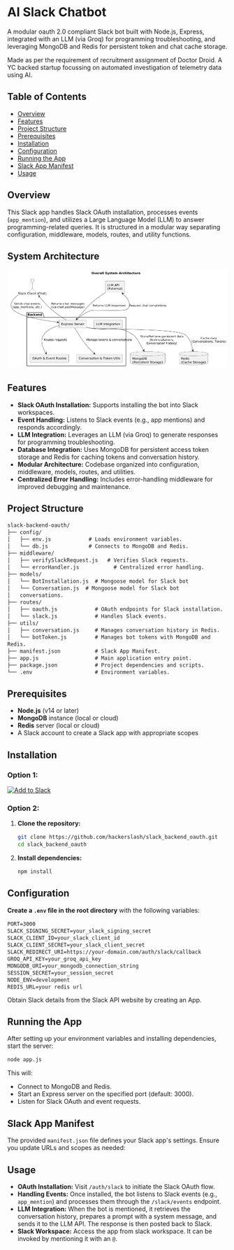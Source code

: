 # AI Slack Chatbot

A modular oauth 2.0 compliant Slack bot built with Node.js, Express, integrated with an LLM (via Groq) for programming troubleshooting, and leveraging MongoDB and Redis for persistent token and chat cache storage.

Made as per the requirement of recruitment assignment of Doctor Droid. A YC backed startup focussing on automated investigation of telemetry data using AI.

## Table of Contents

- [Overview](#overview)
- [Features](#features)
- [Project Structure](#project-structure)
- [Prerequisites](#prerequisites)
- [Installation](#installation)
- [Configuration](#configuration)
- [Running the App](#running-the-app)
- [Slack App Manifest](#slack-app-manifest)
- [Usage](#usage)

## Overview

This Slack app handles Slack OAuth installation, processes events (`app_mention`), and utilizes a Large Language Model (LLM) to answer programming-related queries. It is structured in a modular way separating configuration, middleware, models, routes, and utility functions.

## System Architecture

![System Design](./assets/sysarc.png)

## Features

- **Slack OAuth Installation:** Supports installing the bot into Slack workspaces.
- **Event Handling:** Listens to Slack events (e.g., app mentions) and responds accordingly.
- **LLM Integration:** Leverages an LLM (via Groq) to generate responses for programming troubleshooting.
- **Database Integration:** Uses MongoDB for persistent access token storage and Redis for caching tokens and conversation history.
- **Modular Architecture:** Codebase organized into configuration, middleware, models, routes, and utilities.
- **Centralized Error Handling:** Includes error-handling middleware for improved debugging and maintenance.

## Project Structure

```
slack-backend-oauth/
├── config/
│   ├── env.js            # Loads environment variables.
│   └── db.js             # Connects to MongoDB and Redis.
├── middleware/
│   ├── verifySlackRequest.js   # Verifies Slack requests.
│   └── errorHandler.js           # Centralized error handling.
├── models/
│   └── BotInstallation.js  # Mongoose model for Slack bot 
│   └── Conversation.js  # Mongoose model for Slack bot
│   conversations.
├── routes/
│   ├── oauth.js            # OAuth endpoints for Slack installation.
│   └── slack.js            # Handles Slack events.
├── utils/
│   ├── conversation.js     # Manages conversation history in Redis.
│   └── botToken.js         # Manages bot tokens with MongoDB and Redis.
├── manifest.json           # Slack App Manifest.
├── app.js                  # Main application entry point.
├── package.json            # Project dependencies and scripts.
└── .env                    # Environment variables.
```

## Prerequisites

- **Node.js** (v14 or later)
- **MongoDB** instance (local or cloud)
- **Redis** server (local or cloud)
- A Slack account to create a Slack app with appropriate scopes

## Installation

### Option 1:

<a href="https://slack.com/oauth/v2/authorize?client_id=8445300914516.8453525842965&scope=app_mentions:read,chat:write&user_scope="><img alt="Add to Slack" height="40" width="139" src="https://platform.slack-edge.com/img/add_to_slack.png" srcSet="https://platform.slack-edge.com/img/add_to_slack.png 1x, https://platform.slack-edge.com/img/add_to_slack@2x.png 2x" /></a>

### Option 2:



1. **Clone the repository:**

   ```bash
   git clone https://github.com/hackerslash/slack_backend_oauth.git
   cd slack_backend_oauth
   ```
2. **Install dependencies:**

   ```bash
   npm install
   ```

## Configuration

**Create a `.env` file in the root directory** with the following variables:

   ```dotenv
   PORT=3000
   SLACK_SIGNING_SECRET=your_slack_signing_secret
   SLACK_CLIENT_ID=your_slack_client_id
   SLACK_CLIENT_SECRET=your_slack_client_secret
   SLACK_REDIRECT_URI=https://your-domain.com/auth/slack/callback
   GROQ_API_KEY=your_groq_api_key
   MONGODB_URI=your_mongodb_connection_string
   SESSION_SECRET=your_session_secret
   NODE_ENV=development
   REDIS_URL=your redis url
   ```

Obtain Slack details from the Slack API website by creating an App.

## Running the App

After setting up your environment variables and installing dependencies, start the server:

```bash
node app.js
```

This will:

- Connect to MongoDB and Redis.
- Start an Express server on the specified port (default: 3000).
- Listen for Slack OAuth and event requests.

## Slack App Manifest

The provided `manifest.json` file defines your Slack app's settings. Ensure you update URLs and scopes as needed:

## Usage

- **OAuth Installation:** Visit `/auth/slack` to initiate the Slack OAuth flow.
- **Handling Events:** Once installed, the bot listens to Slack events (e.g., `app_mention`) and processes them through the `/slack/events` endpoint.
- **LLM Integration:** When the bot is mentioned, it retrieves the conversation history, prepares a prompt with a system message, and sends it to the LLM API. The response is then posted back to Slack.
- **Slack Workspace:** Access the app from slack workspace. It can be invoked by mentioning it with an `@`.


